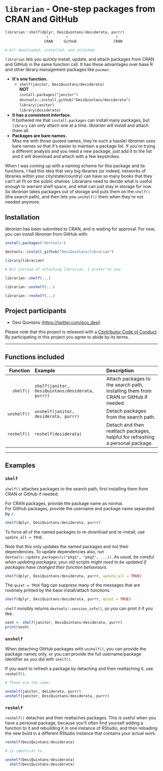 # `librarian` - One-step packages from CRAN and GitHub

``` r
librarian::shelf(dplyr, DesiQuintans/desiderata, purrr)
                   ↑        ↑                      ↑
                  CRAN     GitHub                 CRAN

# All downloaded, installed, and attached.
```

`librarian` lets you quickly install, update, and attach packages from CRAN and GitHub in the same function call. It has these advantages over base R and other library management packages like `pacman`:

- **It's one function.**  
    - `shelf(janitor, DesiQuintans/desiderata)`  
      **NOT**  
      `install.packages("janitor")`  
      `devtools::install_github("DesiQuintans/desiderata")`  
      `library(janitor)`  
      `library(desiderata)`
- **It has a consistent interface.**  
It bothered me that `install.packages` can install many packages, but `library` can only attach one at a time. _librarian_ will install and attach them all.
- **Packages are bare names.**  
Miss me with those quoted names, they're such a hassle! _librarian_ uses bare names so that it's easier to maintain a package list. If you're trying a different analysis and you need a new package, just add it to the list and it will download and attach with a few keystrokes.

When I was coming up with a naming scheme for this package and its functions, I had this idea that very big libraries (or indeed, networks of libraries within your city/state/country) can have so many books that they can't all fit on the public shelves. Librarians need to decide what is useful enough to warrant shelf space, and what can just stay in storage for now. So _librarian_ takes packages out of storage and puts them on the `shelf()` (the search path), and then lets you `unshelf()` them when they're not needed anymore.

## Installation

_librarian_ has been submitted to CRAN, and is waiting for approval. For now, you can install _librarian_ from GitHub with:

``` r
install.packages("devtools")

devtools::install_github("DesiQuintans/librarian")

library(librarian)

# But instead of attaching librarian, I prefer to use:

librarian::shelf(...)

librarian::unshelf(...)

librarian::reshelf(...)
```

## Project participants

-   Desi Quintans (<https://twitter.com/eco_desi>)

Please note that this project is released with a [Contributor Code of Conduct](CONDUCT.md). By participating in this project you agree to abide by its terms.

---

## Functions included

|    Function | Example                                          | Description                                                                     |
| ----------: | :----------------------------------------------- | :------------------------------------------------------------------------------ |
|   `shelf()` | `shelf(janitor, DesiQuintans/desiderata, purrr)` | Attach packages to the search path, installing them from CRAN or GitHub if needed. |
| `unshelf()` | `unshelf(janitor, desiderata, purrr)`            | Detach packages from the search path.                                           |
| `reshelf()` | `reshelf(desiderata)`                            | Detach and then reattach packages, helpful for refreshing a personal package.   |

---

## Examples

### `shelf`

`shelf()` attaches packages to the search path, first installing them from CRAN or GitHub if needed.

For CRAN packages, provide the package name as normal.  
For GitHub packages, provide the username and package name separated by `/`.

``` r
shelf(dplyr, DesiQuintans/desiderata, purrr)
```

To force all of the named packages to re-download and re-install, use `update_all = TRUE`. 

Note that this only updates the named packages and not their dependencies. To update dependencies also, run `devtools::update_packages(c("pkg1", "pkg2", ...))`. _As usual, be careful when updating packages; your old scripts might need to be updated if packages have changed their function behaviours._

``` r
shelf(dplyr, DesiQuintans/desiderata, purrr, update_all = TRUE)
```

The `quiet = TRUE` flag can suppress many of the messages that are routinely printed by the base install/attach functions.

``` r
shelf(dplyr, DesiQuintans/desiderata, purrr, quiet = TRUE)
```

`shelf` invisibly returns `devtools::session_info()`, so you can print it if you like.

``` r
sesh <- shelf(janitor, DesiQuintans/desiderata, purrr)
print(sesh)


```

### `unshelf`

When detaching GitHub packages with `unshelf()`, you can provide the package names only, or you can provide the full username/package identifier as you did with `shelf()`. 

If you want to refresh a package by detaching and then reattaching it, use `reshelf()`.

``` r
# These are the same:

unshelf(janitor, desiderata, purrr)
unshelf(janitor, DesiQuintans/desiderata, purrr)
```

### `reshelf`

`reshelf()` detaches and then reattaches packages. This is useful when you have a personal package, because you'll often find yourself adding a function to it and rebuilding it in one instance of RStudio, and then reloading the new build in a different RStudio instance that contains your actual work. 

``` r
reshelf(DesiQuintans/desiderata)

# is identical to

unshelf(DesiQuintans/desiderata)
  shelf(DesiQuintans/desiderata)
```
